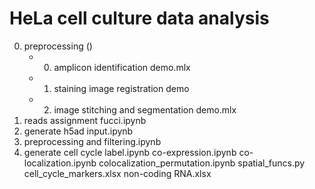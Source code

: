 # HeLa cell culture data analysis

0. preprocessing ()
	* 0. amplicon identification demo.mlx
	* 1. staining image registration demo
	* 2. image stitching and segmentation demo.mlx
1. reads assignment fucci.ipynb
2. generate h5ad input.ipynb
3. preprocessing and filtering.ipynb
4. generate cell cycle label.ipynb
co-expression.ipynb
co-localization.ipynb
colocalization_permutation.ipynb
spatial_funcs.py
cell_cycle_markers.xlsx
non-coding RNA.xlsx